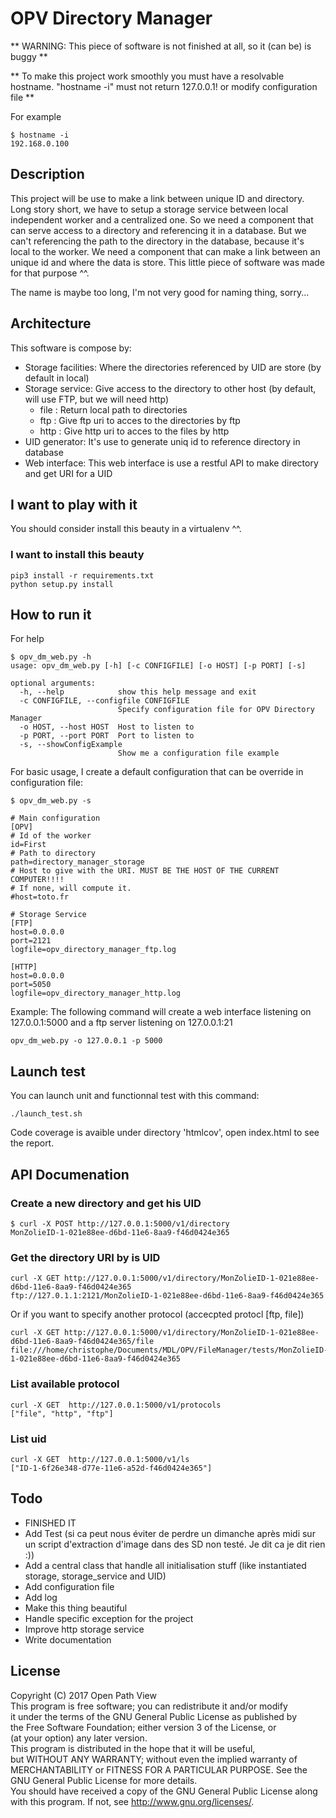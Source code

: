 # OPV Directory Manager

** WARNING: This piece of software is not finished at all, so it (can be) is buggy **

** To make this project work smoothly you must have a resolvable hostname. "hostname -i" must not return 127.0.0.1! or modify configuration file **

For example

```
$ hostname -i
192.168.0.100
```

## Description

This project will be use to make a link between unique ID and directory. Long story short, we have to setup a storage service between local independent worker and a centralized one. So we need a component that can serve access to a directory and referencing it in a database. But we can't referencing the path to the directory in the database, because it's local to the worker. We need a component that can make a link between an unique id and where the data is store. This little piece of software was made for that purpose ^^.

The name is maybe too long, I'm not very good for naming thing, sorry...

## Architecture

This software is compose by:

* Storage facilities: Where the directories referenced by UID are store (by default in local)
* Storage service: Give access to the directory to other host (by default, will use FTP, but we will need http)
    * file : Return local path to directories
    * ftp : Give ftp uri to acces to the directories by ftp
    * http : Give http uri to acces to the files by http
* UID generator: It's use to generate uniq id to reference directory in database
* Web interface: This web interface is use a restful API to make directory and get URI for a UID

## I want to play with it

You should consider install this beauty in a virtualenv ^^.

### I want to install this beauty

```
pip3 install -r requirements.txt
python setup.py install
```

## How to run it

For help
```
$ opv_dm_web.py -h
usage: opv_dm_web.py [-h] [-c CONFIGFILE] [-o HOST] [-p PORT] [-s]

optional arguments:
  -h, --help            show this help message and exit
  -c CONFIGFILE, --configfile CONFIGFILE
                        Specify configuration file for OPV Directory Manager
  -o HOST, --host HOST  Host to listen to
  -p PORT, --port PORT  Port to listen to
  -s, --showConfigExample
                        Show me a configuration file example
```

For basic usage, I create a default configuration that can be override in configuration file:
```
$ opv_dm_web.py -s

# Main configuration
[OPV]
# Id of the worker
id=First
# Path to directory
path=directory_manager_storage
# Host to give with the URI. MUST BE THE HOST OF THE CURRENT COMPUTER!!!!
# If none, will compute it.
#host=toto.fr

# Storage Service
[FTP]
host=0.0.0.0
port=2121
logfile=opv_directory_manager_ftp.log

[HTTP]
host=0.0.0.0
port=5050
logfile=opv_directory_manager_http.log

```

Example: The following command will create a web interface listening on 127.0.0.1:5000 and a ftp server listening on 127.0.0.1:21

```
opv_dm_web.py -o 127.0.0.1 -p 5000
```

## Launch test

You can launch unit and functionnal test with this command:

```
./launch_test.sh
```

Code coverage is avaible under directory 'htmlcov', open index.html to see the report.


## API Documenation

### Create a new directory and get his UID

```
$ curl -X POST http://127.0.0.1:5000/v1/directory
MonZolieID-1-021e88ee-d6bd-11e6-8aa9-f46d0424e365
```

### Get the directory URI by is UID

```
curl -X GET http://127.0.0.1:5000/v1/directory/MonZolieID-1-021e88ee-d6bd-11e6-8aa9-f46d0424e365
ftp://127.0.1.1:2121/MonZolieID-1-021e88ee-d6bd-11e6-8aa9-f46d0424e365
```
Or if you want to specify another protocol (accecpted protocl [ftp, file])
```
curl -X GET http://127.0.0.1:5000/v1/directory/MonZolieID-1-021e88ee-d6bd-11e6-8aa9-f46d0424e365/file
file:///home/christophe/Documents/MDL/OPV/FileManager/tests/MonZolieID-1-021e88ee-d6bd-11e6-8aa9-f46d0424e365
```

### List available protocol

```
curl -X GET  http://127.0.0.1:5000/v1/protocols
["file", "http", "ftp"]
```

### List uid

```
curl -X GET  http://127.0.0.1:5000/v1/ls
["ID-1-6f26e348-d77e-11e6-a52d-f46d0424e365"]
```

## Todo

* FINISHED IT
* Add Test (si ca peut nous éviter de perdre un dimanche après midi sur un script d'extraction d'image dans des SD non testé. Je dit ca je dit rien :))
* Add a central class that handle all initialisation stuff (like instantiated storage, storage_service and UID)
* Add configuration file
* Add log
* Make this thing beautiful
* Handle specific exception for the project
* Improve http storage service
* Write documentation

## License

Copyright (C) 2017 Open Path View <br />
This program is free software; you can redistribute it and/or modify  <br />
it under the terms of the GNU General Public License as published by  <br />
the Free Software Foundation; either version 3 of the License, or  <br />
(at your option) any later version.  <br />
This program is distributed in the hope that it will be useful,  <br />
but WITHOUT ANY WARRANTY; without even the implied warranty of  <br />
MERCHANTABILITY or FITNESS FOR A PARTICULAR PURPOSE. See the  <br />
GNU General Public License for more details.  <br />
You should have received a copy of the GNU General Public License along  <br />
with this program. If not, see <http://www.gnu.org/licenses/>.  <br />


